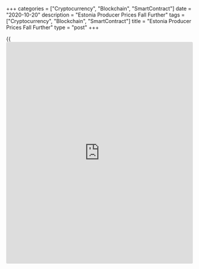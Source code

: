 +++
categories = ["Cryptocurrency", "Blockchain", "SmartContract"]
date = "2020-10-20"
description = "Estonia Producer Prices Fall Further"
tags = ["Cryptocurrency", "Blockchain", "SmartContract"]
title = "Estonia Producer Prices Fall Further"
type = "post"
+++

{{<iframe id="large-banner" src="https://www.bounty.group/#slide=27.0" width="100%" height="600" scrolling="no" style="border: 0px solid rgb(216, 221, 230); border-radius: 3px;">}}

Estonia's producer prices continued to decline in September, data from
Statistics Estonia showed on Tuesday.

The producer price index declined 2.4 percent year-on-year in September.

Prices of manufacturing fell 1.9 percent annually in September. Prices
for electricity, gas, steam and air conditioning supply, and water
supply declined 10.4 percent and 9.8 percent, respectively.

Meanwhile, prices for mining and quarrying industry grew 0.5 percent.

On a month-on-month basis, producer prices fell 0.4 percent in
September.

"In September compared to August 2020, the producer price index was
affected by price decreases in electricity and heat energy supply and in
the manufacture of electrical equipment, food products and plastic
products," Statistics Estonia analyst Eveli Sokman said.

"Price increase in the manufacture of electronic equipment also had an
impact on the index," Sokman added.

Import prices remained unchanged monthly in September and declined 5.8
percent from a year ago.

Export prices decreased 0.5 percent monthly in September and fell 5.9
percent annually.

For comments and feedback [contact](https://www.playgroundfx.com/contact/): editorial@rtt[news](https://www.letsplayfx.com/blog/forex-news-website/).com

[Economic News][1]

 **What parts of the world are seeing the best (and worst) economic
performances lately? Click[here][2] to check out our [Econ Scorecard][2]
and find out! See up-to-the-moment [ranking](https://www.playgroundfx.com/blog/crypto-exchange-ranking/)s for the best and worst
performers in [GDP][2], [unemployment rate][3], [inflation][4] and much
more.**

   1. www.rtt[news](https://www.letsplayfx.com/blog/forex-news-website/).com/Content/EconomicNews.aspx
   2. www.rtt[news](https://www.letsplayfx.com/blog/forex-news-website/).com/economic-scorecard/world-rank/GDP/highest-performance.aspx
   3. www.rtt[news](https://www.letsplayfx.com/blog/forex-news-website/).com/economic-scorecard/world-rank/unemployment-rate/lowest-performance.aspx
   4. www.rtt[news](https://www.letsplayfx.com/blog/forex-news-website/).com/economic-scorecard/world-rank/CPI/highest-performance.aspx